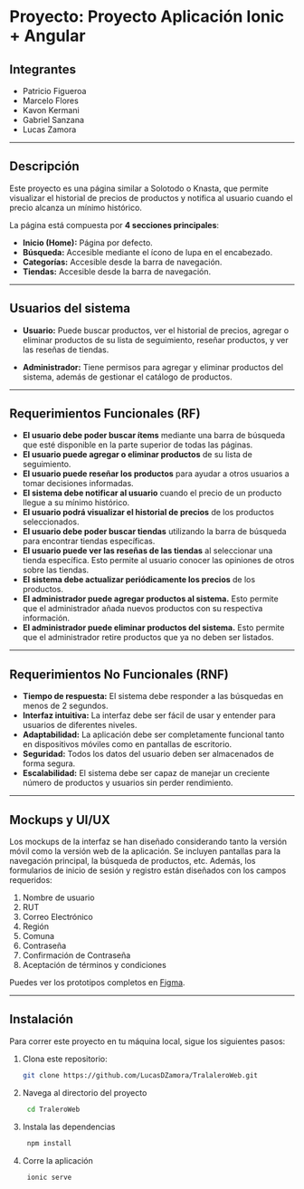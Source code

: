 # Proyecto: Proyecto Aplicación Ionic + Angular

## Integrantes

- Patricio Figueroa  
- Marcelo Flores  
- Kavon Kermani  
- Gabriel Sanzana  
- Lucas Zamora  

---

## Descripción

Este proyecto es una página similar a Solotodo o Knasta, que permite visualizar el historial de precios de productos y notifica al usuario cuando el precio alcanza un mínimo histórico. 

La página está compuesta por **4 secciones principales**:

- **Inicio (Home):** Página por defecto.
- **Búsqueda:** Accesible mediante el ícono de lupa en el encabezado.
- **Categorías:** Accesible desde la barra de navegación.
- **Tiendas:** Accesible desde la barra de navegación.

---

## Usuarios del sistema

- **Usuario:** Puede buscar productos, ver el historial de precios, agregar o eliminar productos de su lista de seguimiento, reseñar productos, y ver las reseñas de tiendas.
  
- **Administrador:** Tiene permisos para agregar y eliminar productos del sistema, además de gestionar el catálogo de productos.

---

## Requerimientos Funcionales (RF)

- **El usuario debe poder buscar ítems** mediante una barra de búsqueda que esté disponible en la parte superior de todas las páginas.
- **El usuario puede agregar o eliminar productos** de su lista de seguimiento.
- **El usuario puede reseñar los productos** para ayudar a otros usuarios a tomar decisiones informadas.
- **El sistema debe notificar al usuario** cuando el precio de un producto llegue a su mínimo histórico.
- **El usuario podrá visualizar el historial de precios** de los productos seleccionados.
- **El usuario debe poder buscar tiendas** utilizando la barra de búsqueda para encontrar tiendas específicas.
- **El usuario puede ver las reseñas de las tiendas** al seleccionar una tienda específica. Esto permite al usuario conocer las opiniones de otros sobre las tiendas.
- **El sistema debe actualizar periódicamente los precios** de los productos.
- **El administrador puede agregar productos al sistema.** Esto permite que el administrador añada nuevos productos con su respectiva información.
- **El administrador puede eliminar productos del sistema.** Esto permite que el administrador retire productos que ya no deben ser listados.

---

## Requerimientos No Funcionales (RNF)

- **Tiempo de respuesta:** El sistema debe responder a las búsquedas en menos de 2 segundos.
- **Interfaz intuitiva:** La interfaz debe ser fácil de usar y entender para usuarios de diferentes niveles.
- **Adaptabilidad:** La aplicación debe ser completamente funcional tanto en dispositivos móviles como en pantallas de escritorio.
- **Seguridad:** Todos los datos del usuario deben ser almacenados de forma segura.
- **Escalabilidad:** El sistema debe ser capaz de manejar un creciente número de productos y usuarios sin perder rendimiento.

---

## Mockups y UI/UX

Los mockups de la interfaz se han diseñado considerando tanto la versión móvil como la versión web de la aplicación. Se incluyen pantallas para la navegación principal, la búsqueda de productos, etc. Además, los formularios de inicio de sesión y registro están diseñados con los campos requeridos:

1. Nombre de usuario
2. RUT
3. Correo Electrónico
4. Región
5. Comuna
6. Contraseña
7. Confirmación de Contraseña
8. Aceptación de términos y condiciones

Puedes ver los prototipos completos en [Figma](https://www.figma.com/design/27nvS768OmbEAa1kWNkBae/Solotodo?node-id=218-10834&t=Q1tA8qiBHgqHZT0g-1).

---

## Instalación

Para correr este proyecto en tu máquina local, sigue los siguientes pasos:

1. Clona este repositorio:
   ```bash
   git clone https://github.com/LucasDZamora/TralaleroWeb.git
2. Navega al directorio del proyecto
   ```bash
    cd TraleroWeb
3. Instala las dependencias
   ```bash
    npm install
4. Corre la aplicación
   ```bash
    ionic serve

